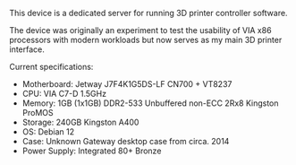 This device is a dedicated server for running 3D printer controller software.

The device was originally an experiment to test the usability of VIA x86 processors with modern workloads but now serves as my main 3D printer interface.

Current specifications:

- Motherboard: Jetway J7F4K1G5DS-LF CN700 + VT8237
- CPU: VIA C7-D 1.5GHz
- Memory: 1GB (1x1GB) DDR2-533 Unbuffered non-ECC 2Rx8 Kingston ProMOS
- Storage: 240GB Kingston A400
- OS: Debian 12
- Case: Unknown Gateway desktop case from circa. 2014
- Power Supply: Integrated 80+ Bronze